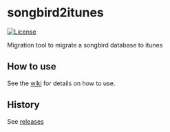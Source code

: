 # songbird2itunes


[![License](https://img.shields.io/github/license/schnatterer/songbird2itunes.svg)](LICENSE)

Migration tool to migrate a songbird database to itunes

## How to use
See the [wiki](https://github.com/schnatterer/songbird2itunes/wiki) for details on how to use.

## History
See [releases](https://github.com/schnatterer/songbird2itunes/releases)
